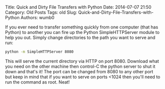 Title: Quick and Dirty File Transfers with Python
Date: 2014-07-07 21:50
Category: Old Posts
Tags: old
Slug: Quick-and-Dirty-File-Transfers-with-Python
Authors: wumb0

If you ever need to transfer something quickly from one computer (that has Python) to another you can fire up the Python SimpleHTTPServer module to help you out. Simply change directories to the path you want to serve and run:
```bash
python -m SimpleHTTPServer 8080
```
This will serve the current directory via HTTP on port 8080. Download what you need on the other machine then control-C the python server to shut it down and that's it!
The port can be changed from 8080 to any other port but keep in mind that if you want to serve on ports <1024 then you'll need to run the command as root.
Neat!

